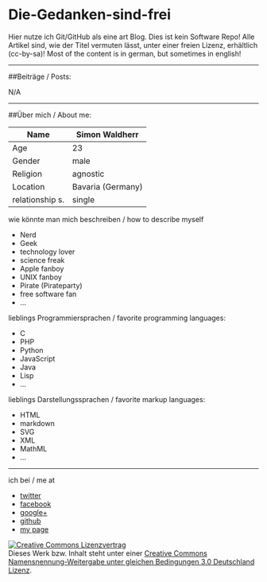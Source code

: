Die-Gedanken-sind-frei
======================

Hier nutze ich Git/GitHub als eine art Blog. Dies ist kein Software Repo! Alle Artikel sind, wie der Titel vermuten lässt, unter einer freien Lizenz, erhältlich (cc-by-sa)! Most of the content is in german, but sometimes in english!

---

##Beiträge / Posts:

N/A

---

##Über mich / About me:

Name           | Simon Waldherr
---------------|-----------------
Age            | 23
Gender         | male
Religion       | agnostic
Location       | Bavaria (Germany)
relationship s.| single

wie könnte man mich beschreiben / how to describe myself

* Nerd
* Geek
* technology lover
* science freak
* Apple fanboy
* UNIX fanboy
* Pirate (Pirateparty)
* free software fan
* ...

lieblings Programmiersprachen / favorite programming languages:

* C
* PHP
* Python
* JavaScript
* Java
* Lisp
* ...

lieblings Darstellungssprachen / favorite markup languages:

* HTML
* markdown
* SVG
* XML
* MathML
* ...

---

ich bei / me at

* [twitter](http://simon.waldherr.eu/t)
* [facebook](http://simon.waldherr.eu/fb)
* [google+](http://simon.waldherr.eu/+)
* [github](http://simon.waldherr.eu/gh)
* [my page](http://simon.waldherr.eu/)



<a rel="license" href="http://creativecommons.org/licenses/by-sa/3.0/de/"><img alt="Creative Commons Lizenzvertrag" style="border-width:0" src="http://i.creativecommons.org/l/by-sa/3.0/de/80x15.png" /></a><br />Dieses Werk bzw. Inhalt steht unter einer <a rel="license" href="http://creativecommons.org/licenses/by-sa/3.0/de/">Creative Commons Namensnennung-Weitergabe unter gleichen Bedingungen 3.0 Deutschland Lizenz</a>.
